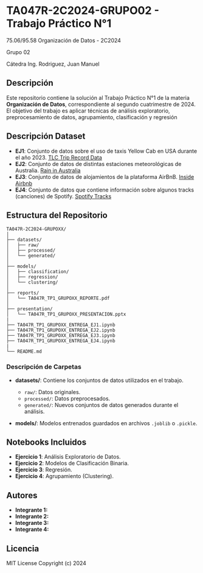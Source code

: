 # TA047R-2C2024-GRUPO02 - Trabajo Práctico N°1

75.06/95.58 Organización de Datos - 2C2024

Grupo 02

Cátedra Ing. Rodriguez, Juan Manuel

## Descripción

Este repositorio contiene la solución al Trabajo Práctico N°1 de la materia **Organización de Datos**, correspondiente al segundo cuatrimestre de 2024. El objetivo del trabajo es aplicar técnicas de análisis exploratorio, preprocesamiento de datos, agrupamiento, clasificación y regresión

## Descripción Dataset

- **EJ1**: Conjunto de datos sobre el uso de taxis Yellow Cab en USA durante el año 2023. [TLC Trip Record Data](https://www.nyc.gov/site/tlc/about/tlc-trip-record-data.page)
- **EJ2**: Conjunto de datos de distintas estaciones meteorológicas de Australia. [Rain in Australia](https://www.kaggle.com/datasets/jsphyg/weather-dataset-rattle-package)
- **EJ3**: Conjunto de datos de alojamientos de la plataforma AirBnB. [Inside Airbnb](https://insideairbnb.com/get-the-data/)
- **EJ4**: Conjunto de datos que contiene información sobre algunos tracks
(canciones) de Spotify. [Spotify Tracks](https://drive.google.com/drive/folders/1ycMEDGJTg38MRPjCzxyL_l4XLrwp66fn)

## Estructura del Repositorio

```plaintext
TA047R-2C2024-GRUPOXX/
│
├── datasets/
│   ├── raw/
│   ├── processed/
│   └── generated/
│
├── models/
│   ├── classification/
│   ├── regression/
│   └── clustering/
│
├── reports/
│   └── TA047R_TP1_GRUPOXX_REPORTE.pdf
│
├── presentation/
│   └── TA047R_TP1_GRUPOXX_PRESENTACION.pptx
|
├── TA047R_TP1_GRUPOXX_ENTREGA_EJ1.ipynb
├── TA047R_TP1_GRUPOXX_ENTREGA_EJ2.ipynb
├── TA047R_TP1_GRUPOXX_ENTREGA_EJ3.ipynb
├── TA047R_TP1_GRUPOXX_ENTREGA_EJ4.ipynb
|
└── README.md
```

### Descripción de Carpetas

- **datasets/**: Contiene los conjuntos de datos utilizados en el trabajo.
  - `raw/`: Datos originales.
  - `processed/`: Datos preprocesados.
  - `generated/`: Nuevos conjuntos de datos generados durante el análisis.

- **models/**: Modelos entrenados guardados en archivos `.joblib` o `.pickle`.

## Notebooks Incluidos

- **Ejercicio 1**: Análisis Exploratorio de Datos.
- **Ejercicio 2**: Modelos de Clasificación Binaria.
- **Ejercicio 3**: Regresión.
- **Ejercicio 4**: Agrupamiento (Clustering).

## Autores

- **Integrante 1:**
- **Integrante 2:**
- **Integrante 3:**
- **Integrante 4:**

## Licencia
MIT License
Copyright (c) 2024